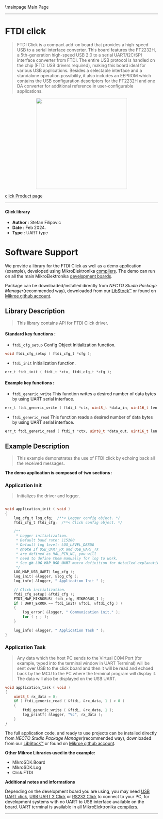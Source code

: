 \mainpage Main Page

---
# FTDI click

> FTDI Click is a compact add-on board that provides a high-speed USB to a serial interface converter. This board features the FT2232H, a 5th-generation high-speed USB 2.0 to a serial UART/I2C/SPI interface converter from FTDI. The entire USB protocol is handled on the chip (FTDI USB drivers required), making this board ideal for various USB applications. Besides a selectable interface and a standalone operation possibility, it also includes an EEPROM which contains the USB configuration descriptors for the FT2232H and one DA converter for additional reference in user-configurable applications.

<p align="center">
  <img src="https://download.mikroe.com/images/click_for_ide/ftdi_click.png" height=300px>
</p>

[click Product page](https://www.mikroe.com/ftdi-click)

---


#### Click library

- **Author**        : Stefan Filipovic
- **Date**          : Feb 2024.
- **Type**          : UART type


# Software Support

We provide a library for the FTDI Click
as well as a demo application (example), developed using MikroElektronika
[compilers](https://www.mikroe.com/necto-studio).
The demo can run on all the main MikroElektronika [development boards](https://www.mikroe.com/development-boards).

Package can be downloaded/installed directly from *NECTO Studio Package Manager*(recommended way), downloaded from our [LibStock&trade;](https://libstock.mikroe.com) or found on [Mikroe github account](https://github.com/MikroElektronika/mikrosdk_click_v2/tree/master/clicks).

## Library Description

> This library contains API for FTDI Click driver.

#### Standard key functions :

- `ftdi_cfg_setup` Config Object Initialization function.
```c
void ftdi_cfg_setup ( ftdi_cfg_t *cfg );
```

- `ftdi_init` Initialization function.
```c
err_t ftdi_init ( ftdi_t *ctx, ftdi_cfg_t *cfg );
```

#### Example key functions :

- `ftdi_generic_write` This function writes a desired number of data bytes by using UART serial interface.
```c
err_t ftdi_generic_write ( ftdi_t *ctx, uint8_t *data_in, uint16_t len );
```

- `ftdi_generic_read` This function reads a desired number of data bytes by using UART serial interface.
```c
err_t ftdi_generic_read ( ftdi_t *ctx, uint8_t *data_out, uint16_t len );
```

## Example Description

> This example demonstrates the use of FTDI click by echoing back all the received messages.

**The demo application is composed of two sections :**

### Application Init

> Initializes the driver and logger.

```c

void application_init ( void )
{
    log_cfg_t log_cfg;  /**< Logger config object. */
    ftdi_cfg_t ftdi_cfg;  /**< Click config object. */

    /** 
     * Logger initialization.
     * Default baud rate: 115200
     * Default log level: LOG_LEVEL_DEBUG
     * @note If USB_UART_RX and USB_UART_TX 
     * are defined as HAL_PIN_NC, you will 
     * need to define them manually for log to work. 
     * See @b LOG_MAP_USB_UART macro definition for detailed explanation.
     */
    LOG_MAP_USB_UART( log_cfg );
    log_init( &logger, &log_cfg );
    log_info( &logger, " Application Init " );

    // Click initialization.
    ftdi_cfg_setup( &ftdi_cfg );
    FTDI_MAP_MIKROBUS( ftdi_cfg, MIKROBUS_1 );
    if ( UART_ERROR == ftdi_init( &ftdi, &ftdi_cfg ) ) 
    {
        log_error( &logger, " Communication init." );
        for ( ; ; );
    }
    
    log_info( &logger, " Application Task " );
}

```

### Application Task

> Any data which the host PC sends to the Virtual COM Port (for example, typed into the terminal 
window in UART Terminal) will be sent over USB to the click board and then it will be read and 
echoed back by the MCU to the PC where the terminal program will display it. The data will also
be displayed on the USB UART.

```c
void application_task ( void )
{
    uint8_t rx_data = 0;
    if ( ftdi_generic_read ( &ftdi, &rx_data, 1 ) > 0 )
    {
        ftdi_generic_write ( &ftdi, &rx_data, 1 );
        log_printf( &logger, "%c", rx_data );
    }
}
```

The full application code, and ready to use projects can be installed directly from *NECTO Studio Package Manager*(recommended way), downloaded from our [LibStock&trade;](https://libstock.mikroe.com) or found on [Mikroe github account](https://github.com/MikroElektronika/mikrosdk_click_v2/tree/master/clicks).

**Other Mikroe Libraries used in the example:**

- MikroSDK.Board
- MikroSDK.Log
- Click.FTDI

**Additional notes and informations**

Depending on the development board you are using, you may need
[USB UART click](https://www.mikroe.com/usb-uart-click),
[USB UART 2 Click](https://www.mikroe.com/usb-uart-2-click) or
[RS232 Click](https://www.mikroe.com/rs232-click) to connect to your PC, for
development systems with no UART to USB interface available on the board. UART
terminal is available in all MikroElektronika
[compilers](https://shop.mikroe.com/compilers).

---
